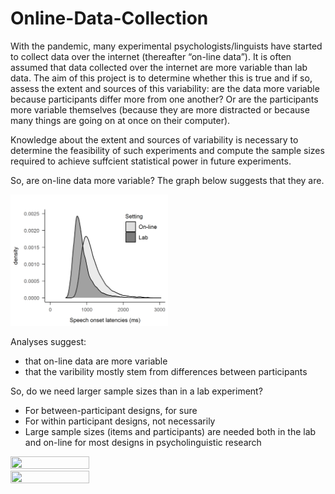 # Online-Data-Collection

With the pandemic, many experimental psychologists/linguists have started to collect data over the internet (thereafter “on-line data”). It is often assumed that data collected over the internet are more variable than lab data. The aim of this project is to determine whether this is true and if so, assess the extent and sources of this variability: are the data more variable because participants differ more from one another? Or are the participants more variable themselves (because they are more distracted or because many things are going on at once on their computer).

Knowledge about the extent and sources of variability is necessary to determine the feasibility of such experiments and compute the sample sizes required to achieve suffcient statistical power in future experiments. 

So, are on-line data more variable? The graph below suggests that they are.

<img src="./pwi_online_lab.png" width=50% height=50%>


Analyses suggest:
- that on-line data are more variable
- that the varibility mostly stem from differences between participants


So, do we need larger sample sizes than in a lab experiment?

- For between-participant designs, for sure
- For within participant designs, not necessarily
- Large sample sizes (items and participants) are needed both in the lab and on-line for most designs in psycholinguistic research



<img src="./power_fct_pp_newdata_online-sem.png" width=50% height=50%>
<img src="./power_fct_pp_newdata_online-phon.png" width=50% height=50%>



